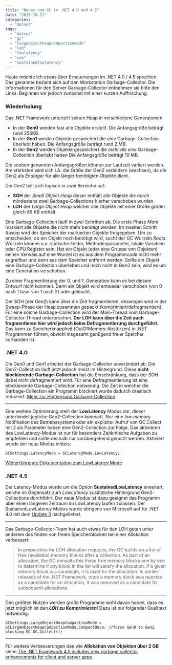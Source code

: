 ```yaml
---
title: "Neues vom GC in .NET 4.0 und 4.5"
date: "2013-10-21"
categories: 
  - "dotnet"
tags: 
  - "dotnet"
  - "gc"
  - "largeobjectheapcompactionmode"
  - "loh"
  - "lowlatency"
  - "soh"
  - "sustainedlowlatency"
---
```


Heute möchte ich etwas über Erneuerungen im .NET 4.0 / 4.5 sprechen. Das genannte bezieht sich auf den Workstation Garbage-Collector. Die Informationen für den Server Garbage-Collector entnehmen sie bitte den Links. Beginnen wir jedoch zunächst mit einer kurzen Auffrischung.

### Wiederholung

Das .NET Framework unterteilt seinen Heap in verschiedene Generationen.

- In der **Gen0** werden fast alle Objekte erstellt. Die Anfangsgröße beträgt rund 256KB.
- In der **Gen1** werden Objekte gespeichert die _eine_ Garbage-Collection überlebt haben. Die Anfangsgröße beträgt rund 2 MB.
- In der **Gen2** werden Objekte gespeichert die _mehr als eine_ Garbage-Collection überlebt haben Die Anfangsgröße beträgt 10 MB.

Die soeben genannten Anfangsgrößen können zur Laufzeit variiert werden. Am stärksten wird sich i.A. die Größe der Gen2 verändern (wachsen), da die Gen2 als _Endlager_ für alle länger benötigten Objekte dient.

Die Gen2 teilt sich logisch in zwei Bereiche auf:

- **SOH** der _Small Object Heap_ dieser enthält alle Objekte die durch mindestens zwei Garbage-Collections hierher verschoben wurden.
- **LOH** der _Large Object Heap_ welcher alle Objekte mit einer Größe größer gleich 85 KB enthält.

Eine Garbage-Collection läuft in zwei Schritten ab. Die erste Phase _Mark_ markiert alle Objekte die nicht mehr benötigt werden. Im zweiten Schritt _Sweep_ wird der Speicher der markierten Objekte freigegeben. Um zu entscheiden, ob ein Objekt noch benötigt wird, sucht der GC Wurzeln _Roots_. Wurzeln können u.a. statische Felder, Methodenparameter, lokale Variablen oder CPU Register sein. Hat ein Objekt (oder eine Gruppe von Objekten) keinen Verweis auf eine Wurzel ist es aus dem Programmcode nicht mehr zugreifbar und kann aus dem Speicher entfernt werden. Sollte ein Objekt eine Garbage-Collection überleben und noch nicht in Gen2 sein, wird es um eine Generation verschoben.

Zu einer Fragmentierung der 0. und 1. Generation kann es bei diesem Entwurf nicht kommen. Denn ein Objekt wird entweder verschoben (von 0 nach 1 bzw. von 1 nach 2) oder gelöscht.

Der SOH (der Gen2) kann über die Zeit fragmentieren, deswegen wird in der Sweep-Phase der Heap zusammen gepackt (komprimiert/defragmentiert). Für eine solche Garbage-Collection wird der Main-Thread vom Garbage-Collector-Thread unterbrochen. **Der LOH kann über die Zeit auch fragmentieren hier wird jedoch keine Defragmentierung durchgeführt.** Das kann zu Speicherknappheit (OutOfMemory-Abstürzen) in .NET Programmen führen, obwohl insgesamt genügend freier Speicher vorhanden ist.

### .NET 4.0

Die Gen0 und Gen1 arbeitet der Garbage-Collector unverändert ab. Die Gen2-Collection läuft jetzt jedoch meist im Hintergrund. Diese **nicht blockierende Garbage-Collection** hat die Einschränkung, dass der SOH dabei nicht defragmentiert wird. Für eine Defragmentierung ist eine blockierende Garbage-Collection notwendig. Die Zeit in welcher die Garbage-Collection ein Programm blockiert wurde dadurch drastisch reduziert. [Mehr zur Hintergrund Garbage-Collection](http://msdn.microsoft.com/en-US/library/ee787088.aspx)

* * *

Eine weitere Optimierung stellt der **LowLatency** Modus dar, dieser unterbindet jegliche Gen2-Collection _komplett_. Nur eine _low memory_ Notifikation des Betriebssystems oder ein expliziter Aufruf von GC.Collect mit 2 als Parameter haben eine Gen2-Collection zur Folge. Das aktivieren des LowLatency-Modus ist nur für besonders Zeitkritische Aufgaben zu empfehlen und sollte deshalb nur vorübergehend genutzt werden. Aktiviert wurde der neue Modus mittels:

`GCSettings.LatencyMode = GCLatencyMode.LowLatency;`

[Weiterführende Dokumentation zum LowLatency Mode](http://msdn.microsoft.com/en-us/library/bb384202.aspx)

### .NET 4.5

Der Latency-Modus wurde um die Option **SustainedLowLatency** erweitert, welche im Gegensatz zum _LowLatency_ zusätzliche Hintergrund Gen2-Collections durchführt. Der neue Modus ist dazu geeignet das Programm über einen längeren Zeitraum im LowLatency laufen zulassen. Der SustainedLowLatency Modus wurde übrigens von Microsoft auf für .NET 4.0 mit dem [Update 3](http://support.microsoft.com/kb/2600211) nachgeliefert.

* * *

Das Garbage-Collector-Team hat auch etwas für den LOH getan unter anderem das finden von freien Speicherblöcken bei einer Allokation verbessert:

> In preparation for LOH allocation requests, the GC builds up a list of free (available) memory blocks after a collection. As part of an allocation, the GC consults this these free memory blocks one by one to determine if any block in the list will satisfy the allocation. If a given memory block is a candidate, it is used for the allocation. In earlier releases of the .NET Framework, once a memory block was rejected as a candidate for an allocation, it was removed as a candidate for subsequent allocations.

* * *

Den größten Nutzen werden große Programme wohl davon haben, dass es jetzt möglich ist den **_LOH zu Komprimieren_**! Dazu ist nur folgender Quelltext notwendig:

`GCSettings.LargeObjectHeapCompactionMode = GCLargeObjectHeapCompactionMode.CompactOnce; //force Gen0 to Gen2 blocking GC GC.Collect();`

* * *

Für weitere Verbesserungen des wie **Allokation von Objekten über 2 GB** siehe [The .NET Framework 4.5 includes new garbage collector enhancements for client and server apps](http://blogs.msdn.com/b/dotnet/archive/2012/07/20/the-net-framework-4-5-includes-new-garbage-collector-enhancements-for-client-and-server-apps.aspx).
